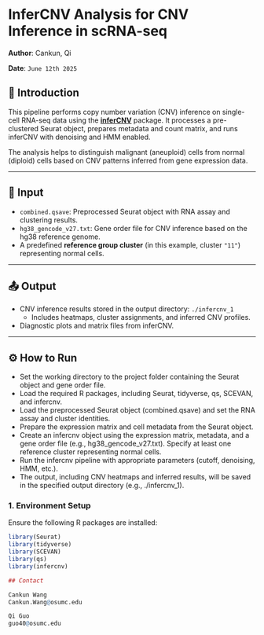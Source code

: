 # InferCNV Analysis for CNV Inference in scRNA-seq

**Author**: Cankun, Qi

**Date**: `June 12th 2025`

## 📘 Introduction

This pipeline performs copy number variation (CNV) inference on single-cell RNA-seq data using the [**inferCNV**](https://github.com/broadinstitute/inferCNV) package. It processes a pre-clustered Seurat object, prepares metadata and count matrix, and runs inferCNV with denoising and HMM enabled.

The analysis helps to distinguish malignant (aneuploid) cells from normal (diploid) cells based on CNV patterns inferred from gene expression data.

---

## 📂 Input

- `combined.qsave`: Preprocessed Seurat object with RNA assay and clustering results.
- `hg38_gencode_v27.txt`: Gene order file for CNV inference based on the hg38 reference genome.
- A predefined **reference group cluster** (in this example, cluster `"11"`) representing normal cells.

---

## 📤 Output

- CNV inference results stored in the output directory: `./infercnv_1`
  - Includes heatmaps, cluster assignments, and inferred CNV profiles.
- Diagnostic plots and matrix files from inferCNV.

---

## ⚙️ How to Run

- Set the working directory to the project folder containing the Seurat object and gene order file.
- Load the required R packages, including Seurat, tidyverse, qs, SCEVAN, and infercnv.
- Load the preprocessed Seurat object (combined.qsave) and set the RNA assay and cluster identities.
- Prepare the expression matrix and cell metadata from the Seurat object.
- Create an infercnv object using the expression matrix, metadata, and a gene order file (e.g., hg38_gencode_v27.txt). Specify at least one reference cluster representing normal cells.
- Run the infercnv pipeline with appropriate parameters (cutoff, denoising, HMM, etc.).
- The output, including CNV heatmaps and inferred results, will be saved in the specified output directory (e.g., ./infercnv_1).

### 1. Environment Setup

Ensure the following R packages are installed:
```r
library(Seurat)
library(tidyverse)
library(SCEVAN)
library(qs)
library(infercnv)

## Contact

Cankun Wang
Cankun.Wang@osumc.edu

Qi Guo
guo40@osumc.edu
